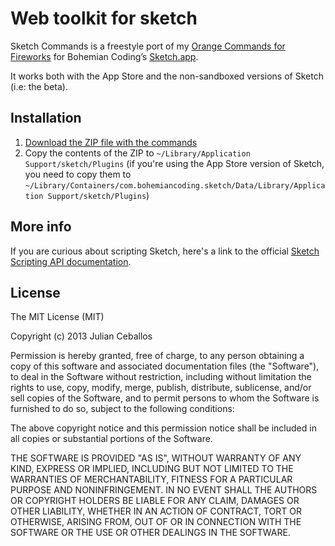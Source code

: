 # Web toolkit for sketch

Sketch Commands is a freestyle port of my [Orange Commands for Fireworks](http://orangecommands.com) for Bohemian Coding’s [Sketch.app](http://bohemiancoding.com/sketch/).

It works both with the App Store and the non-sandboxed versions of Sketch (i.e: the beta).


## Installation

1. [Download the ZIP file with the commands](https://github.com/lastroom/sketch-commands/zipball/master)
2. Copy the contents of the ZIP to `~/Library/Application Support/sketch/Plugins` (if you're using the App Store version of Sketch, you need to copy them to `~/Library/Containers/com.bohemiancoding.sketch/Data/Library/Application Support/sketch/Plugins`)


## More info

If you are curious about scripting Sketch, here's a link to the official [Sketch Scripting API documentation](http://bohemiancoding.com/sketch/scripting/).


## License

The MIT License (MIT)

Copyright (c) 2013 Julian Ceballos

Permission is hereby granted, free of charge, to any person obtaining a copy
of this software and associated documentation files (the "Software"), to deal
in the Software without restriction, including without limitation the rights
to use, copy, modify, merge, publish, distribute, sublicense, and/or sell
copies of the Software, and to permit persons to whom the Software is
furnished to do so, subject to the following conditions:

The above copyright notice and this permission notice shall be included in
all copies or substantial portions of the Software.

THE SOFTWARE IS PROVIDED "AS IS", WITHOUT WARRANTY OF ANY KIND, EXPRESS OR
IMPLIED, INCLUDING BUT NOT LIMITED TO THE WARRANTIES OF MERCHANTABILITY,
FITNESS FOR A PARTICULAR PURPOSE AND NONINFRINGEMENT. IN NO EVENT SHALL THE
AUTHORS OR COPYRIGHT HOLDERS BE LIABLE FOR ANY CLAIM, DAMAGES OR OTHER
LIABILITY, WHETHER IN AN ACTION OF CONTRACT, TORT OR OTHERWISE, ARISING FROM,
OUT OF OR IN CONNECTION WITH THE SOFTWARE OR THE USE OR OTHER DEALINGS IN
THE SOFTWARE.
